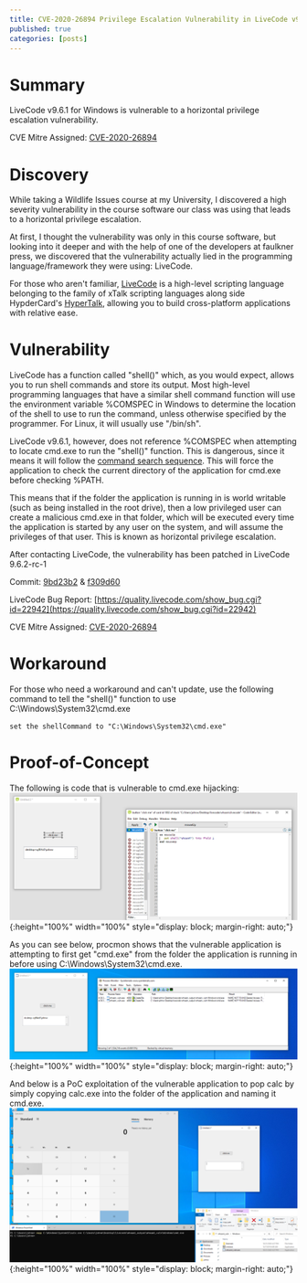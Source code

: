 ```yaml
---
title: CVE-2020-26894 Privilege Escalation Vulnerability in LiveCode v9.6.1 Programming Language
published: true
categories: [posts]
---
```


# [](#header-1)Summary
LiveCode v9.6.1 for Windows is vulnerable to a horizontal privilege escalation vulnerability.

CVE Mitre Assigned: [CVE-2020-26894](https://cve.mitre.org/cgi-bin/cvename.cgi?name=CVE-2020-26894)

# [](#header-2)Discovery
While taking a Wildlife Issues course at my University, I discovered a high severity vulnerability in the course software our class was using that leads to a horizontal privilege escalation.

At first, I thought the vulnerability was only in this course software, but looking into it deeper and with the help of one of the developers at faulkner press, we discovered that the vulnerability actually lied in the programming language/framework they were using: LiveCode. 

For those who aren't familiar, [LiveCode](https://livecode.com/) is a high-level scripting language belonging to the family of xTalk scripting languages along side HypderCard's [HyperTalk](https://en.wikipedia.org/wiki/HyperTalk), allowing you to build cross-platform applications with relative ease. 

# [](#header-3)Vulnerability
LiveCode has a function called "shell()" which, as you would expect, allows you to run shell commands and store its output. Most high-level programming languages that have a similar shell command function will use the environment variable %COMSPEC in Windows to determine the location of the shell to use to run the command, unless otherwise specified by the programmer. For Linux, it will usually use "/bin/sh".

LiveCode v9.6.1, however, does not reference %COMSPEC when attempting to locate cmd.exe to run the "shell()" function. This is dangerous, since it means it will follow the [command search sequence](https://docs.microsoft.com/en-us/previous-versions//cc723564(v=technet.10)#command-search-sequence). This will force the application to check the current directory of the application for cmd.exe before checking %PATH. 

This means that if the folder the application is running in is world writable (such as being installed in the root drive), then a low privileged user can create a malicious cmd.exe in that folder, which will be executed every time the application is started by any user on the system, and will assume the privileges of that user. This is known as horizontal privilege escalation. 

After contacting LiveCode, the vulnerability has been patched in LiveCode 9.6.2-rc-1

Commit: [9bd23b2](https://github.com/livecode/livecode/commit/9bd23b2008a51c9913513c1af014a76a9ff67dbe) & [f309d60](https://github.com/livecode/livecode-ide/commit/f309d60d2323c08b7d04425be3fef0c805808c5c)

LiveCode Bug Report: [https://quality.livecode.com/show_bug.cgi?id=22942](https://quality.livecode.com/show_bug.cgi?id=22942)

CVE Mitre Assigned: [CVE-2020-26894](https://cve.mitre.org/cgi-bin/cvename.cgi?name=CVE-2020-26894)

# [](#header-4)Workaround
For those who need a workaround and can't update, use the following command to tell the "shell()" function to use C:\Windows\System32\cmd.exe

```
set the shellCommand to "C:\Windows\System32\cmd.exe"
``` 

# [](#header-5)Proof-of-Concept

The following is code that is vulnerable to cmd.exe hijacking:
![](/assets/2020-10-21-LiveCode-Privilege-Escalation-Vulnerability/1.png){:height="100%" width="100%" style="display: block; margin-right: auto;"}

As you can see below, procmon shows that the vulnerable application is attempting to first get "cmd.exe" from the folder the application is running in before using C:\Windows\System32\cmd.exe.
![](/assets/2020-10-21-LiveCode-Privilege-Escalation-Vulnerability/2.png){:height="100%" width="100%" style="display: block; margin-right: auto;"}

And below is a PoC exploitation of the vulnerable application to pop calc by simply copying calc.exe into the folder of the application and naming it cmd.exe.
![](/assets/2020-10-21-LiveCode-Privilege-Escalation-Vulnerability/3.png){:height="100%" width="100%" style="display: block; margin-right: auto;"}
